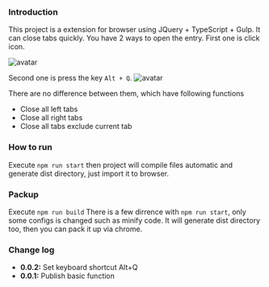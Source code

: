 ### Introduction

This project is a extension for browser using JQuery + TypeScript + Gulp. It can close tabs quickly. You have 2 ways to open the entry. First one is click icon.

![avatar](https://file.qingflow.com/uploads/file/d70f3404-6aa1-47e2-b6f7-cf88570a187f.png)

Second one is press the key `Alt + Q`.
![avatar](https://file.qingflow.com/uploads/file/002480c2-a596-4aca-90c6-868d98debb0c.png)

There are no difference between them, which have following functions
 
 - Close all left tabs
 - Close all right tabs
 - Close all tabs exclude current tab

### How to run

Execute `npm run start` then project will compile files automatic and generate dist directory, just import it to browser.

### Packup

Execute `npm run build` There is a few dirrence with `npm run start`, only some configs is changed such as minify code. It will generate dist directory too, then you can pack it up via chrome.

### Change log

* **0.0.2:** Set keyboard shortcut Alt+Q
* **0.0.1:** Publish basic function